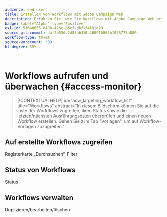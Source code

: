 ```yaml
---
audience: end-user
title: Erstellen von Workflows mit Adobe Campaign Web
description: Erfahren Sie, wie Sie Workflows mit Adobe Campaign Web erstellen
badge: label="Alpha" type="Positive"
exl-id: 51648665-8400-426c-85cf-dbf5f4f81d20
source-git-commit: daf2b536c2483ab350c468910863b1076773a080
workflow-type: tm+mt
source-wordcount: '69'
ht-degree: 55%

---
```


# Workflows aufrufen und überwachen {#access-monitor}

>[!CONTEXTUALHELP]
>id="acw_targeting_workflow_list"
>title="Workflows"
>abstract="In diesem Bildschirm können Sie auf die Liste der Workflows zugreifen, ihren Status sowie die letzten/nächsten Ausführungsdaten überprüfen und einen neuen Workflow erstellen. Gehen Sie zum Tab &quot;Vorlagen&quot;, um auf Workflow-Vorlagen zuzugreifen."


## Auf erstellte Workflows zugreifen

Registerkarte „Durchsuchen“, Filter

## Status von Workflows

Status

## Workflows verwalten

Duplizieren/bearbeiten/löschen
